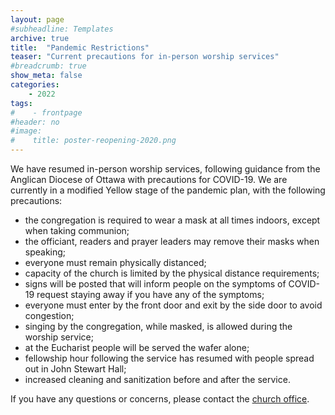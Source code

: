 ```yaml
---
layout: page
#subheadline: Templates
archive: true
title:  "Pandemic Restrictions"
teaser: "Current precautions for in-person worship services"
#breadcrumb: true
show_meta: false
categories:
    - 2022
tags:
#    - frontpage
#header: no
#image:
#    title: poster-reopening-2020.png
---
```

We have resumed in-person worship services, following guidance from the Anglican Diocese of Ottawa with precautions for COVID-19.  We are currently in a modified Yellow stage of the pandemic plan, with the following precautions:
 - the congregation is required to wear a mask at all times indoors, except when taking communion;
 - the officiant, readers and prayer leaders may remove their masks when speaking;
 - everyone must remain physically distanced;
 - capacity of the church is limited by the physical distance requirements;
 - signs will be posted that will inform people on the symptoms of COVID-19 request staying away if you have any of the symptoms;
 - everyone must enter by the front door and exit by the side door to avoid congestion;
 - singing by the congregation, while masked, is allowed during the worship service;
 - at the Eucharist people will be served the wafer alone;
 - fellowship hour following the service has resumed with people spread out in John Stewart Hall;
 - increased cleaning and sanitization before and after the service.

If you have any questions or concerns, please contact the [church office][1].

 [1]: mailto:admin@stcolumbaottawa.ca
